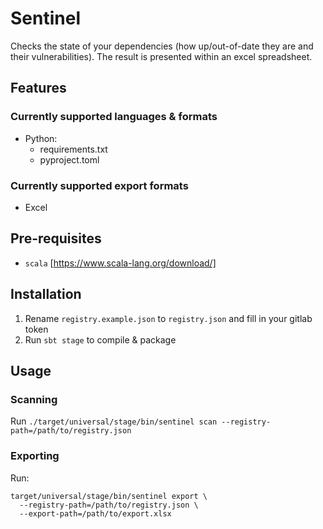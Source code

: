 # Sentinel

Checks the state of your dependencies (how up/out-of-date they are and their vulnerabilities).
The result is presented within an excel spreadsheet.

## Features

### Currently supported languages & formats

- Python:
  - requirements.txt
  - pyproject.toml

### Currently supported export formats

- Excel

## Pre-requisites

- `scala` [https://www.scala-lang.org/download/]

## Installation

1. Rename `registry.example.json` to `registry.json` and fill in your gitlab token
2. Run `sbt stage` to compile & package

## Usage

### Scanning

Run `./target/universal/stage/bin/sentinel scan --registry-path=/path/to/registry.json`

### Exporting

Run:

```
target/universal/stage/bin/sentinel export \
  --registry-path=/path/to/registry.json \
  --export-path=/path/to/export.xlsx
```
